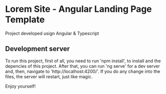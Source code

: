 # Lorem Site - Angular Landing Page Template

Project developed usign Angular & Typescript

## Development server

To run this project, first of all, you need to run 'npm install', to install and the depencies of this project.
After that, you can run 'ng serve' for a dev server and, then, navigate to 'http://localhost:4200/'.
If you do any change into the files, the server will restart, just like magic.



Enjoy yourself!